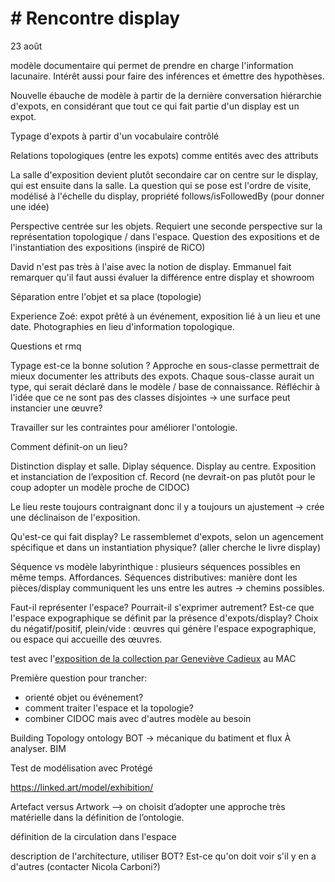 # # Rencontre display

23 août 

modèle documentaire qui permet de prendre en charge l'information lacunaire. Intérêt aussi pour faire des inférences et émettre des hypothèses.

Nouvelle ébauche de modèle à partir de la dernière conversation
hiérarchie d'expots, en considérant que tout ce qui fait partie d'un display est un expot. 

Typage d'expots à partir d'un vocabulaire contrôlé 


Relations topologiques (entre les expots) comme entités avec des attributs

La salle d'exposition devient plutôt secondaire car on centre sur le display, qui est ensuite dans la salle. La question qui se pose est l'ordre de visite, modélisé à l'échelle du display, propriété follows/isFollowedBy (pour donner une idée)

Perspective centrée sur les objets. Requiert une seconde perspective sur la représentation topologique / dans l'espace. Question des expositions et de l'instantiation des expositions (inspiré de RiCO)

David n'est pas très à l'aise avec la notion de display.
Emmanuel fait remarquer qu'il faut aussi évaluer la différence entre display et showroom

Séparation entre l'objet et sa place (topologie)

Experience Zoé: expot prêté à un événement, exposition lié à un lieu et une date. Photographies en lieu d'information topologique.

Questions et rmq

Typage est-ce la bonne solution ?
Approche en sous-classe permettrait de mieux documenter les attributs des expots.
Chaque sous-classe aurait un type, qui serait déclaré dans le modèle / base de connaissance. 
Réfléchir à l'idée que ce ne sont pas des classes disjointes → une surface peut instancier une œuvre?

Travailler sur les contraintes pour améliorer l'ontologie.

Comment définit-on un lieu? 

Distinction display et salle. Diplay séquence. Display au centre.
Exposition et instanciation de l’exposition cf. Record (ne devrait-on pas plutôt pour le coup adopter un modèle proche de CIDOC)

Le lieu reste toujours contraignant donc il y a toujours un ajustement → crée une déclinaison de l'exposition.

Qu'est-ce qui fait display? Le rassemblemet d'expots, selon un agencement spécifique et dans un instantiation physique? (aller cherche le livre display)

Séquence vs modèle labyrinthique : plusieurs séquences possibles en même temps. Affordances. Séquences distributives: manière dont les pièces/display communiquent les uns entre les autres → chemins possibles.

Faut-il représenter l'espace? Pourrait-il s'exprimer autrement? 
Est-ce que l'espace expographique se définit par la présence d'expots/display? Choix du négatif/positif, plein/vide : œuvres qui génère l'espace expographique, ou espace qui accueille des œuvres.

test avec l'[exposition de la collection par Geneviève Cadieux](https://macrepertoire.macm.org/evenement/l-oeil-et-l-esprit-point-de-vue-de-genevieve-cadieux/) au MAC

Première question pour trancher: 
- orienté objet ou événement? 
- comment traiter l'espace et la topologie? 
- combiner CIDOC mais avec d'autres modèle au besoin

Building Topology ontology BOT → mécanique du batiment et flux
À analyser. BIM

Test de modélisation avec Protégé 

https://linked.art/model/exhibition/

Artefact versus Artwork
--> on choisit d’adopter une approche très matérielle dans la définition de l’ontologie.

définition de la circulation dans l'espace

description de l'architecture, utiliser BOT? Est-ce qu'on doit voir s'il y en a d'autres (contacter Nicola Carboni?)